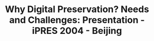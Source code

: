 ---
abstract: null
creators:
- Neuroth, Heike
date: null
document_url: https://services.phaidra.univie.ac.at/api/object/o:294992/download
grand_parent: iPRES
institutions: []
keywords:
- beijing
landing_page_url: https://phaidra.univie.ac.at/o:294992
language: eng
layout: publication
license: CC BY-SA 3.0 AT
notes_url: null
parent: iPRES 2004
presentation_url: null
size: 597026
source_name: iPRES
title: 'Why Digital Preservation? Needs and Challenges: Presentation - iPRES 2004
  - Beijing'
type: paper
year: 2004
---